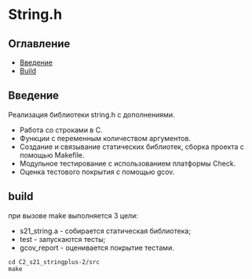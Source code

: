 # String.h

## Оглавление
* [Введение](#Введение)
* [Build](#build)

## Введение

Реализация библиотеки string.h с дополнениями.
- Работа со строками в C.
- Функции с переменным количеством аргументов.
- Создание и связывание статических библиотек, сборка проекта с помощью Makefile.
- Модульное тестирование с использованием платформы Check.
- Оценка тестового покрытия с помощью gcov.

## build
при вызове make выполняется 3 цели:
- s21_string.a - собирается статическая библиотека;
- test - запускаются тесты;
- gcov_report - оценивается покрытие тестами.
```
cd C2_s21_stringplus-2/src
make
```

